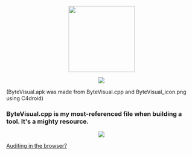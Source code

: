 <!--
Raw analysis of any file.
-->



<p align="center">
  <img src="https://github.com/compromise-evident/ByteVisual/blob/main/Other/ByteVisual_icon.png" width="175">
</p>

<p align="center">
  <img src="https://github.com/compromise-evident/ByteVisual/blob/main/Other/App.png">
</p>

(ByteVisual.apk was made from ByteVisual.cpp and ByteVisual_icon.png using C4droid)

### ByteVisual.cpp is my most-referenced file when building a tool. It's a mighty resource.

<p align="center">
  <img src="https://github.com/compromise-evident/ByteVisual/blob/main/Other/Terminal.png">
</p>

[Auditing in the browser?](https://coliru.stacked-crooked.com/a/6078a8d76dad294d)
